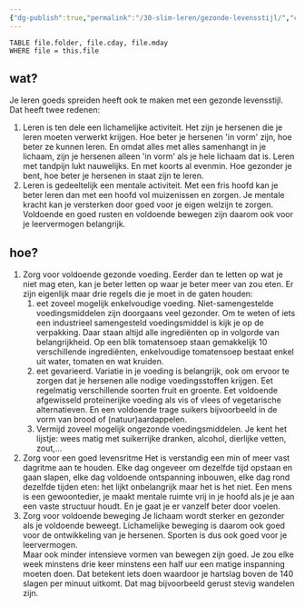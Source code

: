 ```yaml
---
{"dg-publish":true,"permalink":"/30-slim-leren/gezonde-levensstijl/","created":"2025-04-01T09:50:17.902+02:00","updated":"2025-04-01T10:28:50.595+02:00"}
---
```


``` dataview
TABLE file.folder, file.cday, file.mday
WHERE file = this.file
```
## wat?
Je leren goeds spreiden heeft ook te maken met een gezonde levensstijl. Dat heeft twee redenen:
1. Leren is ten dele een lichamelijke activiteit. Het zijn je hersenen die je leren moeten verwerkt krijgen. Hoe beter je hersenen 'in vorm' zijn, hoe beter ze kunnen leren. En omdat alles met alles samenhangt in je lichaam, zijn je hersenen alleen 'in vorm' als je hele lichaam dat is.  Leren met tandpijn lukt nauwelijks. En met koorts al evenmin. Hoe gezonder je bent, hoe beter je hersenen in staat zijn te leren.
2. Leren is gedeeltelijk een mentale activiteit. Met een fris hoofd kan je beter leren dan met een hoofd vol muizenissen en zorgen. Je mentale kracht kan je versterken door goed voor je eigen welzijn te zorgen.  Voldoende en goed rusten en voldoende bewegen zijn daarom ook voor je leervermogen belangrijk.
## hoe?
1. Zorg voor voldoende gezonde voeding.  Eerder dan te letten op wat je niet mag eten, kan je beter letten op waar je beter meer van zou eten.  Er zijn eigenlijk maar drie regels die je moet in de gaten houden:
	1. eet zoveel mogelijk enkelvoudige voeding. Niet-samengestelde voedingsmiddelen zijn  doorgaans veel gezonder. Om te weten of iets een industrieel samengesteld voedingsmiddel is kijk je op de verpakking. Daar staan altijd alle ingrediënten op in volgorde van belangrijkheid. Op een blik tomatensoep staan gemakkelijk 10 verschillende ingrediënten, enkelvoudige tomatensoep bestaat enkel uit water, tomaten en wat kruiden.
	2. eet gevarieerd.  Variatie in je voeding is belangrijk, ook om ervoor te zorgen dat je hersenen alle nodige voedingsstoffen krijgen. Eet regelmatig verschillende soorten fruit en groente. Eet voldoende afgewisseld proteïnerijke voeding als vis of vlees of vegetarische alternatieven. En een voldoende trage suikers bijvoorbeeld in de vorm van brood of (natuur)aardappelen.
	3. Vermijd zoveel mogelijk ongezonde voedingsmiddelen. Je kent het lijstje: wees matig met suikerrijke dranken, alcohol, dierlijke vetten, zout,... 
2. Zorg voor een goed levensritme
   Het is verstandig een min of meer vast dagritme aan te houden.  Elke dag ongeveer om dezelfde tijd opstaan en gaan slapen, elke dag voldoende ontspanning inbouwen, elke dag rond dezelfde tijden eten: het lijkt onbelangrijk maar het is het niet. 
   Een mens is een gewoontedier, je maakt mentale ruimte vrij in je hoofd als je je aan een vaste structuur houdt.	En je gaat je er vanzelf beter door voelen.
3. Zorg voor voldoende beweging
   Je lichaam wordt sterker en gezonder als je voldoende beweegt. Lichamelijke beweging is daarom ook goed voor de ontwikkeling van je hersenen. Sporten is dus ook goed voor je leervermogen.  
   Maar ook minder intensieve vormen van bewegen zijn goed. Je zou elke week minstens drie keer minstens een half uur een matige inspanning moeten doen. Dat betekent iets doen waardoor je hartslag boven de 140 slagen per minuut uitkomt. Dat mag bijvoorbeeld gerust stevig wandelen zijn.